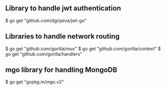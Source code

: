 ## Library to handle jwt authentication 
$ go get "github.com/dgrijalva/jwt-go"

## Libraries to handle network routing
$ go get "github.com/gorilla/mux"
$ go get "github.com/gorilla/context"
$ go get "github.com/gorilla/handlers"

## mgo library for handling MongoDB
$ go get "gopkg.in/mgo.v2"